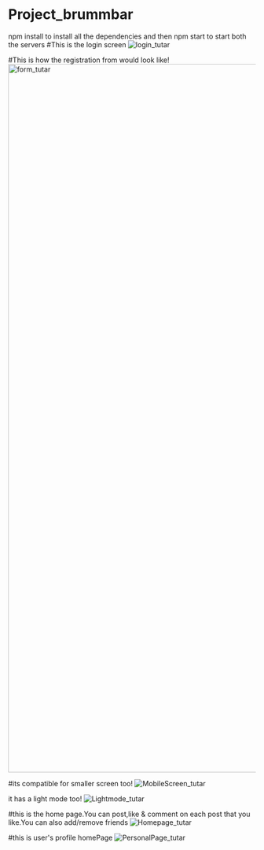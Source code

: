 # Project_brummbar
npm install to install all the dependencies 
and then npm start to start both the servers
#This is the login screen
![login_tutar](https://user-images.githubusercontent.com/30619142/205736610-f471657b-8ee7-4c2a-ab1d-eae650eda050.png)

#This is how the registration  from would look like!
<img width="1440" alt="form_tutar" src="https://user-images.githubusercontent.com/30619142/205736385-8a63625c-bf4e-4a2b-a36b-dcde8dc01ea8.png">

#its compatible for smaller screen too!
![MobileScreen_tutar](https://user-images.githubusercontent.com/30619142/205736875-1c27ed9f-1855-4926-b257-e7685ca68a33.png)

it has a light mode too!
![Lightmode_tutar](https://user-images.githubusercontent.com/30619142/205736967-5844fa7a-db7a-4225-8adf-589e45ea8b0d.png)

#this is the home page.You can post,like & comment on each post that you like.You can also add/remove friends
![Homepage_tutar](https://user-images.githubusercontent.com/30619142/205737779-cc56bfa8-ba6a-4f0f-a49c-e3023d108ab8.png)

#this is user's profile homePage
![PersonalPage_tutar](https://user-images.githubusercontent.com/30619142/205737864-cd2abe39-dbe8-49d3-9459-258ee182a2b3.png)

